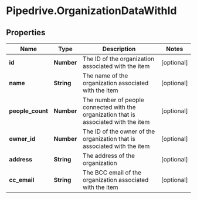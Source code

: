 # Pipedrive.OrganizationDataWithId

## Properties

Name | Type | Description | Notes
------------ | ------------- | ------------- | -------------
**id** | **Number** | The ID of the organization associated with the item | [optional] 
**name** | **String** | The name of the organization associated with the item | [optional] 
**people_count** | **Number** | The number of people connected with the organization that is associated with the item | [optional] 
**owner_id** | **Number** | The ID of the owner of the organization that is associated with the item | [optional] 
**address** | **String** | The address of the organization | [optional] 
**cc_email** | **String** | The BCC email of the organization associated with the item | [optional] 


